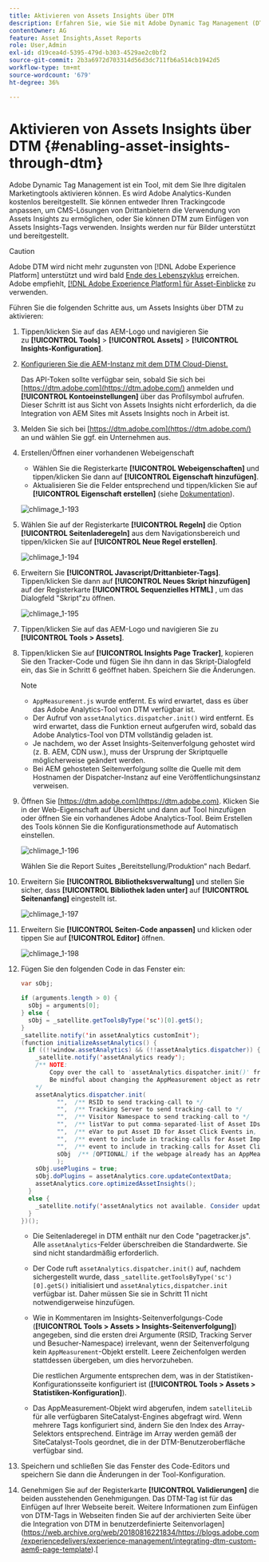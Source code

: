 ```yaml
---
title: Aktivieren von Assets Insights über DTM
description: Erfahren Sie, wie Sie mit Adobe Dynamic Tag Management (DTM) Assets Insights aktivieren können.
contentOwner: AG
feature: Asset Insights,Asset Reports
role: User,Admin
exl-id: d19cea4d-5395-479d-b303-4529ae2c0bf2
source-git-commit: 2b3a6972d703314d56d3dc711fb6a514cb1942d5
workflow-type: tm+mt
source-wordcount: '679'
ht-degree: 36%

---
```


# Aktivieren von Assets Insights über DTM {#enabling-asset-insights-through-dtm}

Adobe Dynamic Tag Management ist ein Tool, mit dem Sie Ihre digitalen Marketingtools aktivieren können. Es wird Adobe Analytics-Kunden kostenlos bereitgestellt. Sie können entweder Ihren Trackingcode anpassen, um CMS-Lösungen von Drittanbietern die Verwendung von Assets Insights zu ermöglichen, oder Sie können DTM zum Einfügen von Assets Insights-Tags verwenden. Insights werden nur für Bilder unterstützt und bereitgestellt.

>[!CAUTION]
>
>Adobe DTM wird nicht mehr zugunsten von [!DNL Adobe Experience Platform] unterstützt und wird bald [Ende des Lebenszyklus](https://medium.com/launch-by-adobe/dtm-plans-for-a-sunset-3c6aab003a6f) erreichen. Adobe empfiehlt, [ [!DNL Adobe Experience Platform] für Asset-Einblicke](https://experienceleague.adobe.com/docs/experience-manager-learn/assets/advanced/asset-insights-launch-tutorial.html) zu verwenden.

Führen Sie die folgenden Schritte aus, um Assets Insights über DTM zu aktivieren:

1. Tippen/klicken Sie auf das AEM-Logo und navigieren Sie zu **[!UICONTROL Tools]** > **[!UICONTROL Assets]** > **[!UICONTROL Insights-Konfiguration]**.
1. [Konfigurieren Sie die AEM-Instanz mit dem DTM Cloud-Dienst.](../sites-administering/dtm.md)

   Das API-Token sollte verfügbar sein, sobald Sie sich bei [https://dtm.adobe.com](https://dtm.adobe.com/) anmelden und **[!UICONTROL Kontoeinstellungen]** über das Profilsymbol aufrufen. Dieser Schritt ist aus Sicht von Assets Insights nicht erforderlich, da die Integration von AEM Sites mit Assets Insights noch in Arbeit ist.

1. Melden Sie sich bei [https://dtm.adobe.com](https://dtm.adobe.com/) an und wählen Sie ggf. ein Unternehmen aus.
1. Erstellen/Öffnen einer vorhandenen Webeigenschaft

   * Wählen Sie die Registerkarte **[!UICONTROL Webeigenschaften]** und tippen/klicken Sie dann auf **[!UICONTROL Eigenschaft hinzufügen]**.
   * Aktualisieren Sie die Felder entsprechend und tippen/klicken Sie auf **[!UICONTROL Eigenschaft erstellen]** (siehe [Dokumentation](https://helpx.adobe.com/de/experience-manager/using/dtm.html)).

   ![chlimage_1-193](assets/chlimage_1-193.png)

1. Wählen Sie auf der Registerkarte **[!UICONTROL Regeln]** die Option **[!UICONTROL Seitenladeregeln]** aus dem Navigationsbereich und tippen/klicken Sie auf **[!UICONTROL Neue Regel erstellen]**.

   ![chlimage_1-194](assets/chlimage_1-194.png)

1. Erweitern Sie **[!UICONTROL Javascript/Drittanbieter-Tags]**. Tippen/klicken Sie dann auf **[!UICONTROL Neues Skript hinzufügen]** auf der Registerkarte **[!UICONTROL Sequenzielles HTML]** , um das Dialogfeld &quot;Skript&quot;zu öffnen.

   ![chlimage_1-195](assets/chlimage_1-195.png)

1. Tippen/klicken Sie auf das AEM-Logo und navigieren Sie zu **[!UICONTROL Tools > Assets]**.
1. Tippen/klicken Sie auf **[!UICONTROL Insights Page Tracker]**, kopieren Sie den Tracker-Code und fügen Sie ihn dann in das Skript-Dialogfeld ein, das Sie in Schritt 6 geöffnet haben. Speichern Sie die Änderungen.

   >[!NOTE]
   >
   >* `AppMeasurement.js` wurde entfernt. Es wird erwartet, dass es über das Adobe Analytics-Tool von DTM verfügbar ist.
   >* Der Aufruf von `assetAnalytics.dispatcher.init()` wird entfernt. Es wird erwartet, dass die Funktion erneut aufgerufen wird, sobald das Adobe Analytics-Tool von DTM vollständig geladen ist.
   >* Je nachdem, wo der Asset Insights-Seitenverfolgung gehostet wird (z. B. AEM, CDN usw.), muss der Ursprung der Skriptquelle möglicherweise geändert werden.
   >* Bei AEM gehosteten Seitenverfolgung sollte die Quelle mit dem Hostnamen der Dispatcher-Instanz auf eine Veröffentlichungsinstanz verweisen.


1. Öffnen Sie [https://dtm.adobe.com](https://dtm.adobe.com). Klicken Sie in der Web-Eigenschaft auf Übersicht und dann auf Tool hinzufügen oder öffnen Sie ein vorhandenes Adobe Analytics-Tool. Beim Erstellen des Tools können Sie die Konfigurationsmethode auf Automatisch einstellen.

   ![chlimage_1-196](assets/chlimage_1-196.png)

   Wählen Sie die Report Suites „Bereitstellung/Produktion“ nach Bedarf.

1. Erweitern Sie **[!UICONTROL Bibliotheksverwaltung]** und stellen Sie sicher, dass **[!UICONTROL Bibliothek laden unter]** auf **[!UICONTROL Seitenanfang]** eingestellt ist.

   ![chlimage_1-197](assets/chlimage_1-197.png)

1. Erweitern Sie **[!UICONTROL Seiten-Code anpassen]** und klicken oder tippen Sie auf **[!UICONTROL Editor]** öffnen.

   ![chlimage_1-198](assets/chlimage_1-198.png)

1. Fügen Sie den folgenden Code in das Fenster ein:

   ```java
   var sObj;
   
   if (arguments.length > 0) {
     sObj = arguments[0];
   } else {
     sObj = _satellite.getToolsByType('sc')[0].getS();
   }
   _satellite.notify('in assetAnalytics customInit');
   (function initializeAssetAnalytics() {
     if ((!!window.assetAnalytics) && (!!assetAnalytics.dispatcher)) {
       _satellite.notify('assetAnalytics ready');
       /** NOTE:
           Copy over the call to 'assetAnalytics.dispatcher.init()' from Assets Pagetracker
           Be mindful about changing the AppMeasurement object as retrieved above.
       */
       assetAnalytics.dispatcher.init(
             "",  /** RSID to send tracking-call to */
             "",  /** Tracking Server to send tracking-call to */
             "",  /** Visitor Namespace to send tracking-call to */
             "",  /** listVar to put comma-separated-list of Asset IDs for Asset Impression Events in tracking-call, e.g. 'listVar1' */
             "",  /** eVar to put Asset ID for Asset Click Events in, e.g. 'eVar3' */
             "",  /** event to include in tracking-calls for Asset Impression Events, e.g. 'event8' */
             "",  /** event to include in tracking-calls for Asset Click Events, e.g. 'event7' */
             sObj  /** [OPTIONAL] if the webpage already has an AppMeasurement object, please include the object here. If unspecified, Pagetracker Core shall create its own AppMeasurement object */
             );
       sObj.usePlugins = true;
       sObj.doPlugins = assetAnalytics.core.updateContextData;
       assetAnalytics.core.optimizedAssetInsights();
     }
     else {
       _satellite.notify('assetAnalytics not available. Consider updating the Custom Page Code', 4);
     }
   })();
   ```

   * Die Seitenladeregel in DTM enthält nur den Code &quot;pagetracker.js&quot;. Alle `assetAnalytics`-Felder überschreiben die Standardwerte. Sie sind nicht standardmäßig erforderlich.
   * Der Code ruft `assetAnalytics.dispatcher.init()` auf, nachdem sichergestellt wurde, dass `_satellite.getToolsByType('sc')[0].getS()` initialisiert und `assetAnalytics,dispatcher.init` verfügbar ist. Daher müssen Sie sie in Schritt 11 nicht notwendigerweise hinzufügen.
   * Wie in Kommentaren im Insights-Seitenverfolgungs-Code (**[!UICONTROL Tools > Assets > Insights-Seitenverfolgung]**) angegeben, sind die ersten drei Argumente (RSID, Tracking Server und Besucher-Namespace) irrelevant, wenn der Seitenverfolgung kein `AppMeasurement`-Objekt erstellt. Leere Zeichenfolgen werden stattdessen übergeben, um dies hervorzuheben.

      Die restlichen Argumente entsprechen dem, was in der Statistiken-Konfigurationsseite konfiguriert ist (**[!UICONTROL Tools > Assets > Statistiken-Konfiguration]**).

   * Das AppMeasurement-Objekt wird abgerufen, indem `satelliteLib` für alle verfügbaren SiteCatalyst-Engines abgefragt wird. Wenn mehrere Tags konfiguriert sind, ändern Sie den Index des Array-Selektors entsprechend. Einträge im Array werden gemäß der SiteCatalyst-Tools geordnet, die in der DTM-Benutzeroberfläche verfügbar sind.

1. Speichern und schließen Sie das Fenster des Code-Editors und speichern Sie dann die Änderungen in der Tool-Konfiguration.
1. Genehmigen Sie auf der Registerkarte **[!UICONTROL Validierungen]** die beiden ausstehenden Genehmigungen. Das DTM-Tag ist für das Einfügen auf Ihrer Webseite bereit. Weitere Informationen zum Einfügen von DTM-Tags in Webseiten finden Sie auf der archivierten Seite über die Integration von DTM in benutzerdefinierte Seitenvorlagen](https://web.archive.org/web/20180816221834/https://blogs.adobe.com/experiencedelivers/experience-management/integrating-dtm-custom-aem6-page-template).[
